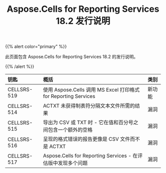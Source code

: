 ﻿---
title: Aspose.Cells for Reporting Services 18.2 发行说明
type: docs
weight: 20
url: /zh/reportingservices/aspose-cells-for-reporting-services-18-2-release-notes/
---
{{% alert color="primary" %}} 

此页面包含 Aspose.Cells for Reporting Services 18.2 的发行说明。

{{% /alert %}} 

|**钥匙**|**概括**|**类别**|
|:- |:- |:- |
|CELLSRS-519|使用 Aspose.Cells 调用 MS Excel 打印格式 for Reporting Services|新功能|
|CELLSRS-514|ACTXT 未获得制表符分隔文本文件所需的结果|漏洞|
|CELLSRS-515|导出为 CSV 或 TXT 时 - 它在值和百分号之间包含一个额外的空格|漏洞|
|CELLSRS-516|呈现的格式错误的报告更像是 CSV 文件而不是 ACTXT|漏洞|
|CELLSRS-517|Aspose.Cells for Reporting Services - 在评估版中发现多个问题|漏洞|

